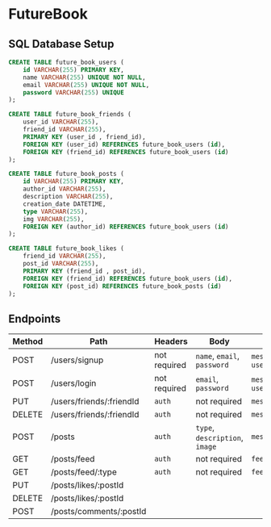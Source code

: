 # FutureBook

## SQL Database Setup
```SQL
CREATE TABLE future_book_users (
    id VARCHAR(255) PRIMARY KEY,
    name VARCHAR(255) UNIQUE NOT NULL,
    email VARCHAR(255) UNIQUE NOT NULL,
    password VARCHAR(255) UNIQUE
);
```
```SQL
CREATE TABLE future_book_friends (
    user_id VARCHAR(255),
    friend_id VARCHAR(255),
    PRIMARY KEY (user_id , friend_id),
    FOREIGN KEY (user_id) REFERENCES future_book_users (id),
    FOREIGN KEY (friend_id) REFERENCES future_book_users (id)
);
```
```SQL
CREATE TABLE future_book_posts (
    id VARCHAR(255) PRIMARY KEY,
    author_id VARCHAR(255),
    description VARCHAR(255),
    creation_date DATETIME,
    type VARCHAR(255),
    img VARCHAR(255),
    FOREIGN KEY (author_id) REFERENCES future_book_users (id)
);
```
```SQL
CREATE TABLE future_book_likes (
    friend_id VARCHAR(255),
    post_id VARCHAR(255),
    PRIMARY KEY (friend_id , post_id),
    FOREIGN KEY (friend_id) REFERENCES future_book_users (id),
    FOREIGN KEY (post_id) REFERENCES future_book_posts (id)
);
```

## Endpoints

| Method | Path | Headers | Body | Response | 
| ------ | ---- | ------- | ---- | -------- |
| POST | /users/signup | not required | `name`, `email`, `password` | `message`, `token?`, `user_public_info?` |
| POST | /users/login | not required | `email`, `password` | `message`, `token?`, `user_public_info?` |
| PUT | /users/friends/:friendId | `auth` | not required | `message` |
| DELETE | /users/friends/:friendId | `auth` | not required | `message` |
| POST | /posts | `auth` | `type`, `description`, `image` | `message` |
| GET | /posts/feed | `auth` | not required | `feed` |
| GET | /posts/feed/:type | `auth` | not required | `feed` |
| PUT | /posts/likes/:postId |
| DELETE | /posts/likes/:postId |
| POST | /posts/comments/:postId |
